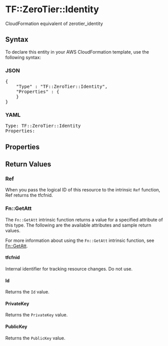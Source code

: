 # TF::ZeroTier::Identity

CloudFormation equivalent of zerotier_identity

## Syntax

To declare this entity in your AWS CloudFormation template, use the following syntax:

### JSON

<pre>
{
    "Type" : "TF::ZeroTier::Identity",
    "Properties" : {
    }
}
</pre>

### YAML

<pre>
Type: TF::ZeroTier::Identity
Properties:
</pre>

## Properties

## Return Values

### Ref

When you pass the logical ID of this resource to the intrinsic `Ref` function, Ref returns the tfcfnid.

### Fn::GetAtt

The `Fn::GetAtt` intrinsic function returns a value for a specified attribute of this type. The following are the available attributes and sample return values.

For more information about using the `Fn::GetAtt` intrinsic function, see [Fn::GetAtt](https://docs.aws.amazon.com/AWSCloudFormation/latest/UserGuide/intrinsic-function-reference-getatt.html).

#### tfcfnid

Internal identifier for tracking resource changes. Do not use.

#### Id

Returns the <code>Id</code> value.

#### PrivateKey

Returns the <code>PrivateKey</code> value.

#### PublicKey

Returns the <code>PublicKey</code> value.

